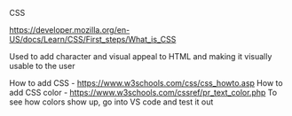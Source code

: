 CSS

https://developer.mozilla.org/en-US/docs/Learn/CSS/First_steps/What_is_CSS

Used to add character and visual appeal to HTML and making it visually usable to the user

How to add CSS - https://www.w3schools.com/css/css_howto.asp
How to add CSS color - https://www.w3schools.com/cssref/pr_text_color.php
    To see how colors show up, go into VS code and test it out